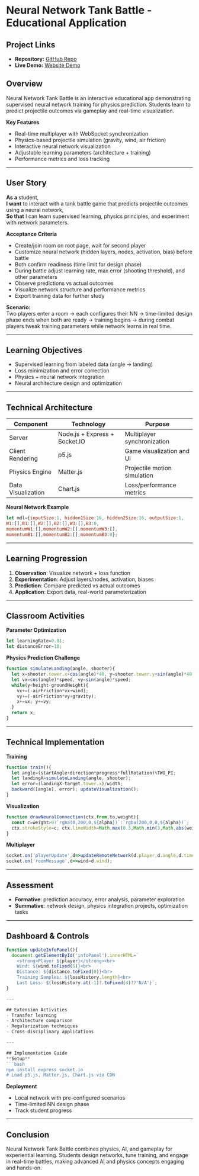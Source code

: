 # Neural Network Tank Battle - Educational Application

## Project Links
- **Repository:** [GitHub Repo](https://github.com/arturr0/ai-tillery)
- **Live Demo:** [Website Demo](https://tank-rooms.onrender.com/)

## Overview
Neural Network Tank Battle is an interactive educational app demonstrating supervised neural network training for physics prediction. Students learn to predict projectile outcomes via gameplay and real-time visualization.

**Key Features**
- Real-time multiplayer with WebSocket synchronization  
- Physics-based projectile simulation (gravity, wind, air friction)  
- Interactive neural network visualization  
- Adjustable learning parameters (architecture + training)  
- Performance metrics and loss tracking  

---

## User Story
**As a** student,  
**I want** to interact with a tank battle game that predicts projectile outcomes using a neural network,  
**So that** I can learn supervised learning, physics principles, and experiment with network parameters.

**Acceptance Criteria**
- Create/join room on root page, wait for second player  
- Customize neural network (hidden layers, nodes, activation, bias) before battle  
- Both confirm readiness (time limit for design phase)  
- During battle adjust learning rate, max error (shooting threshold), and other parameters  
- Observe predictions vs actual outcomes  
- Visualize network structure and performance metrics  
- Export training data for further study  

**Scenario:**  
Two players enter a room → each configures their NN → time-limited design phase ends when both are ready → training begins → during combat players tweak training parameters while network learns in real time.

---

## Learning Objectives
- Supervised learning from labeled data (angle → landing)  
- Loss minimization and error correction  
- Physics + neural network integration  
- Neural architecture design and optimization  

---

## Technical Architecture
| Component         | Technology                     | Purpose                                 |
|-------------------|--------------------------------|-----------------------------------------|
| Server            | Node.js + Express + Socket.IO  | Multiplayer synchronization             |
| Client Rendering  | p5.js                          | Game visualization and UI               |
| Physics Engine    | Matter.js                      | Projectile motion simulation            |
| Data Visualization| Chart.js                       | Loss/performance metrics                |

**Neural Network Example**
```javascript
let mdl={inputSize:1, hidden1Size:16, hidden2Size:16, outputSize:1,
W1:[],B1:[],W2:[],B2:[],W3:[],B3:0,
momentumW1:[],momentumW2:[],momentumW3:[],
momentumB1:[],momentumB2:[],momentumB3:0};
```

---

## Learning Progression
1. **Observation**: Visualize network + loss function  
2. **Experimentation**: Adjust layers/nodes, activation, biases  
3. **Prediction**: Compare predicted vs actual outcomes  
4. **Application**: Export data, real-world parameterization  

---

## Classroom Activities
**Parameter Optimization**
```javascript
let learningRate=0.01;
let distanceError=10;
```

**Physics Prediction Challenge**
```javascript
function simulateLanding(angle, shooter){
  let x=shooter.tower.x+cos(angle)*40, y=shooter.tower.y+sin(angle)*40;
  let vx=cos(angle)*speed, vy=sin(angle)*speed;
  while(y<height-groundHeight){
    vx+=(-airFriction*vx+wind);
    vy+=(-airFriction*vy+gravity);
    x+=vx; y+=vy;
  }
  return x;
}
```

---

## Technical Implementation
**Training**
```javascript
function train(){
  let angle=(startAngle+direction*progress*fullRotation)%TWO_PI;
  let landingX=simulateLanding(angle, shooter);
  let error=(landingX-target.tower.x)/width;
  backward([angle], error); updateVisualization();
}
```

**Visualization**
```javascript
function drawNeuralConnection(ctx,from,to,weight){
  const c=weight>0?`rgba(0,200,0,${alpha})`:`rgba(200,0,0,${alpha})`;
  ctx.strokeStyle=c; ctx.lineWidth=Math.max(0.3,Math.min(3,Math.abs(weight))); ctx.stroke();
}
```

**Multiplayer**
```javascript
socket.on('playerUpdate',d=>updateRemoteNetwork(d.player,d.angle,d.timestamp));
socket.on('roomMessage',d=>wind=d.wind);
```

---

## Assessment
- **Formative**: prediction accuracy, error analysis, parameter exploration  
- **Summative**: network design, physics integration projects, optimization tasks  

---

## Dashboard & Controls
```javascript
function updateInfoPanel(){
  document.getElementById('infoPanel').innerHTML=`
    <strong>Player ${player}</strong><br>
    Wind: ${wind.toFixed(5)}<br>
    Distance: ${distance.toFixed(0)}<br>
    Training Samples: ${lossHistory.length}<br>
    Last Loss: ${lossHistory.at(-1)?.toFixed(4)??'N/A'}`;
}

---

## Extension Activities
- Transfer learning  
- Architecture comparison  
- Regularization techniques  
- Cross-disciplinary applications  

---

## Implementation Guide
**Setup**
```bash
npm install express socket.io
# Load p5.js, Matter.js, Chart.js via CDN
```

**Deployment**
- Local network with pre-configured scenarios  
- Time-limited NN design phase  
- Track student progress  

---

## Conclusion
Neural Network Tank Battle combines physics, AI, and gameplay for experiential learning. Students design networks, tune training, and engage in real-time battles, making advanced AI and physics concepts engaging and hands-on.
